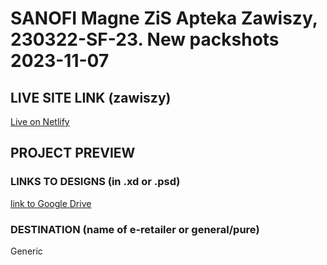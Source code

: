 # SANOFI Magne ZiS Apteka Zawiszy, 230322-SF-23. New packshots 2023-11-07
<!-- please enter project number recived from PM -->

## LIVE SITE LINK (zawiszy)
<!-- please enter link to site preview here -->
[Live on Netlify](https://magne-zis-new-zawiszy.netlify.app/)

## PROJECT PREVIEW
<!-- ![Design preview for the project](./link) -->

### LINKS TO DESIGNS (in .xd or .psd)
<!-- please enter link to preview designs -->
[link to Google Drive](https://drive.google.com/drive/folders/1xa935qO5ijYDOJolIAvtOBwZxBkaZhRO)

### DESTINATION (name of e-retailer or general/pure)
<!-- please enter e-retailers name -->
Generic
